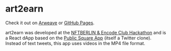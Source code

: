 # art2earn
Check it out on [Arweave](https://n5lmnbirgsc4wdfl3e6h63cmyatbsoba4rkpatqvorfvvclwae.arweave.net/b1bGhRE0hcsMq9k8f2_xMwCYZOCDkVPBOFXRLWol2AU/) or [GitHub Pages](https://ilovehackathons.github.io/art2earn/).

art2earn was developed at the [NFTBERLIN & Encode Club Hackathon](https://nftberlin.org/hackathon) and is a React dApp based on the [Public Square App](https://github.com/DanMacDonald/public-square-app) (itself a Twitter clone). Instead of text tweets, this app uses videos in the MP4 file format.
